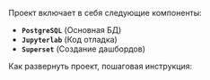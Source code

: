 Проект включает в себя следующие компоненты:
- **`PostgreSQL`** (Основная БД)
- **`Jupyterlab`** (Код отладка)
- **`Superset`** (Создание дашбордов)

Как развернуть проект, пошаговая инструкция:

